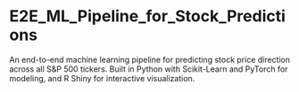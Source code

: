 # E2E_ML_Pipeline_for_Stock_Predictions
An end-to-end machine learning pipeline for predicting stock price direction across all S&P 500 tickers. Built in Python with Scikit-Learn and PyTorch for modeling, and R Shiny for interactive visualization.
